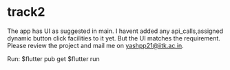 # track2

The app has UI as suggested in main. I havent added any api_calls,assigned dynamic button click facilities to it yet. But the UI matches the requirement. Please review the project and mail me on yashpp21@iitk.ac.in.

Run:
$flutter pub get
$flutter run
